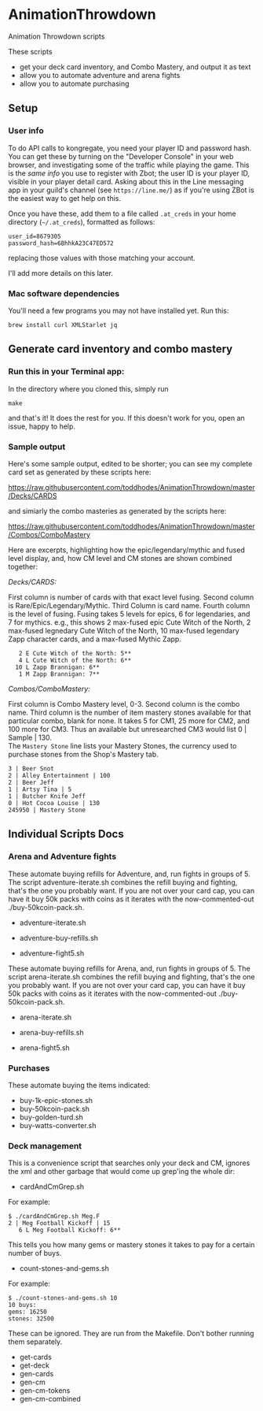 # AnimationThrowdown
Animation Throwdown scripts


These scripts 
- get your deck card inventory, and Combo Mastery, and output it as text
- allow you to automate adventure and arena fights
- allow you to automate purchasing

## Setup

### User info

To do API calls to kongregate, you need your player ID and password hash.  You can get these
by turning on the "Developer Console" in your web browser, and investigating some of the traffic
while playing the game. This is the *same info* you use to register with Zbot; the user ID is your
player ID, visible in your player detail card.  Asking about this in the Line messaging 
app in your guild's channel (see `https://line.me/`) as if you're using ZBot is the easiest way to get help on this.

Once you have these, add them to a file called `.at_creds` in your home directory (`~/.at_creds`),
formatted as follows:

```
user_id=8679305
password_hash=6BhhkA23C47ED572
```

replacing those values with those matching your account.

I'll add more details on this later.


### Mac software dependencies

You'll need a few programs you may not have installed yet.  Run this:

```
brew install curl XMLStarlet jq
```



## Generate card inventory and combo mastery

### Run this in your Terminal app:

In the directory where you cloned this, simply run
```
make
```

and that's it!  It does the rest for you.  If this doesn't work for you, open an issue, happy to help.

### Sample output

Here's some sample output, edited to be shorter; you can see my complete card
set as generated by these scripts here:

https://raw.githubusercontent.com/toddhodes/AnimationThrowdown/master/Decks/CARDS

and simiarly the combo masteries as generated by the scripts here:

https://raw.githubusercontent.com/toddhodes/AnimationThrowdown/master/Combos/ComboMastery

Here are excerpts, highlighting how the epic/legendary/mythic and fused level display, and, 
how CM level and CM stones are shown combined together:

*Decks/CARDS:*

First column is number of cards with that exact level fusing.  Second column is Rare/Epic/Legendary/Mythic.  Third Column is card name.  Fourth column is the level of fusing.  Fusing takes 5 levels for epics, 6 for legendaries, and 7 for mythics.  e.g., this shows 
2 max-fused epic Cute Witch of the North,
2 max-fused legnedary Cute Witch of the North,
10 max-fused legendary Zapp character cards,
and a max-fused Mythic Zapp.

```
   2 E Cute Witch of the North: 5**
   4 L Cute Witch of the North: 6**
  10 L Zapp Brannigan: 6**
   1 M Zapp Brannigan: 7**
```


*Combos/ComboMastery:*

First column is Combo Mastery level, 0-3. Second column is the combo name.  Third column is the number of item mastery stones available for that particular combo, blank for none. It takes 5 for CM1, 25 more for CM2, and 100 more for CM3.  Thus an available but unresearched CM3 would list 0 | Sample | 130.  
The `Mastery Stone` line lists your Mastery Stones, the currency used to purchase stones from the Shop's Mastery tab.

```
3 | Beer Snot
2 | Alley Entertainment | 100
2 | Beer Jeff
1 | Artsy Tina | 5
1 | Butcher Knife Jeff
0 | Hot Cocoa Louise | 130
245950 | Mastery Stone
```


## Individual Scripts Docs

### Arena and Adventure fights

These automate buying refills for Adventure, and, run fights in groups of 5. The script
adventure-iterate.sh combines the refill buying and fighting, that's the one you probably want.
If you are not over your card cap, you can have it buy
50k packs with coins as it iterates with the now-commented-out ./buy-50kcoin-pack.sh.

- adventure-iterate.sh

- adventure-buy-refills.sh
- adventure-fight5.sh

These automate buying refills for Arena, and, run fights in groups of 5. The script 
arena-iterate.sh combines the refill buying and fighting, that's the one you probably want.
If you are not over your card cap, you can have it buy
50k packs with coins as it iterates with the now-commented-out ./buy-50kcoin-pack.sh.

- arena-iterate.sh

- arena-buy-refills.sh
- arena-fight5.sh

### Purchases

These automate buying the items indicated:

- buy-1k-epic-stones.sh
- buy-50kcoin-pack.sh
- buy-golden-turd.sh
- buy-watts-converter.sh

### Deck management

This is a convenience script that searches only your deck and CM, ignores the xml and other garbage that would come up
grep'ing the whole dir:

- cardAndCmGrep.sh

For example:
```
$ ./cardAndCmGrep.sh Meg.F
2 | Meg Football Kickoff | 15
   6 L Meg Football Kickoff: 6**
```

This tells you how many gems or mastery stones it takes to pay for a certain number of buys. 

- count-stones-and-gems.sh

For example:
```
$ ./count-stones-and-gems.sh 10
10 buys:
gems: 16250
stones: 32500
```

These can be ignored.  They are run from the Makefile.  Don't bother running them separately.

-  get-cards
-  get-deck
-  gen-cards
-  gen-cm
-  gen-cm-tokens 
-  gen-cm-combined 


